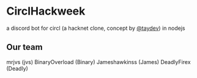 # CirclHackweek
a discord bot for circl (a hacknet clone, concept by [@taydev](https://github.com/taydev/circl)) in nodejs

## Our team
mrjvs (jvs)
BinaryOverload (Binary)
Jameshawkinss (James)
DeadlyFirex (Deadly)
